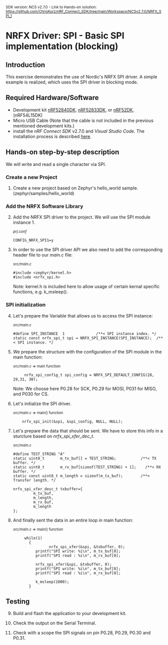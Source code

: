 <sup>SDK version: NCS v2.7.0  -  Link to Hands-on solution: https://github.com/ChrisKurz/nRF_Connect_SDK/tree/main/Workspace/NCSv2.7.0/NRFX_SPI_1</sup>

# NRFX Driver: SPI - Basic SPI implementation (blocking)

## Introduction

This exercise demonstrates the use of Nordic's NRFX SPI driver. A simple example is realized, which uses the SPI driver in blocking mode. 

## Required Hardware/Software
- Development kit [nRF52840DK](https://www.nordicsemi.com/Products/Development-hardware/nRF52840-DK), [nRF52833DK](https://www.nordicsemi.com/Products/Development-hardware/nRF52833-DK), or [nRF52DK](https://www.nordicsemi.com/Products/Development-hardware/nrf52-dk), (nRF54L15DK)
- Micro USB Cable (Note that the cable is not included in the previous mentioned development kits.)
- install the _nRF Connect SDK_ v2.7.0 and _Visual Studio Code_. The installation process is described [here](https://academy.nordicsemi.com/courses/nrf-connect-sdk-fundamentals/lessons/lesson-1-nrf-connect-sdk-introduction/topic/exercise-1-1/).

## Hands-on step-by-step description 
We will write and read a single character via SPI. 

### Create a new Project
1) Create a new project based on Zephyr's hello_world sample. (zephyr/samples/hello_world)


### Add the NRFX Software Library
2) Add the NRFX SPI driver to the project. We will use the SPI module instance 1.

	<sup>_prj.conf_</sup>

       CONFIG_NRFX_SPI1=y

3) In order to use the SPI driver API we also need to add the corresponding header file to our _main.c_ file:

	<sup>_src/main.c_</sup>

       #include <zephyr/kernel.h>
       #include <nrfx_spi.h>

   Note: kernel.h is included here to allow usage of certain kernal specific functions, e.g. k_msleep().


### SPI initialization
4) Let's prepare the Variable that allows us to access the SPI instance:

	<sup>_src/main.c_</sup>

       #define SPI_INSTANCE  1              /**< SPI instance index. */
       static const nrfx_spi_t spi = NRFX_SPI_INSTANCE(SPI_INSTANCE);  /**< SPI instance. */

5) We prepare the structure with the configuration of the SPI module in the main function:

	<sup>_src/main.c_ => main function</sup>

           	nrfx_spi_config_t spi_config = NRFX_SPI_DEFAULT_CONFIG(28, 29,31, 30);

   Note: We choose here P0.28 for SCK, P0.29 for MOSI, P031 for MISO, and P030 for CS.

6) Let's initialize the SPI driver.

	<sup>_src/main.c_ => main() function</sup>

           nrfx_spi_init(&spi, &spi_config, NULL, NULL); 

7) Let's prepare the data that should be sent. We have to store this info in a sturcture based on _nrfx_spi_xfer_dec_t_.

	<sup>_src/main.c_</sup>

       #define TEST_STRING "A"
       static uint8_t       m_tx_buf[] = TEST_STRING;           /**< TX buffer. */
       static uint8_t       m_rx_buf[sizeof(TEST_STRING) + 1];    /**< RX buffer. */
       static const uint8_t m_length = sizeof(m_tx_buf);        /**< Transfer length. */

       nrfx_spi_xfer_desc_t txbuffer={
	            m_tx_buf,
	            m_length,
	            m_rx_buf,
	            m_length
       };

8) And finally sent the data in an entire loop in main function:

	<sup>_src/main.c_ => main() function</sup>

           	while(1)
	          {	
			           nrfx_spi_xfer(&spi, &txbuffer, 0);
                 printf("SPI write: %i\n", m_tx_buf[0];
                 printf("SPI read : %i\n", m_rx_buf[0];
   
                 nrfx_spi_xfer(&spi, &txbuffer, 0);
                 printf("SPI write: %i\n", m_tx_buf[0];
                 printf("SPI read : %i\n", m_rx_buf[0];

                 k_msleep(1000);
	          }


## Testing

9) Build and flash the application to your development kit.

10) Check the output on the Serial Terminal.

11) Check with a scope the SPI signals on pin P0.28, P0.29, P0.30 and P0.31.
